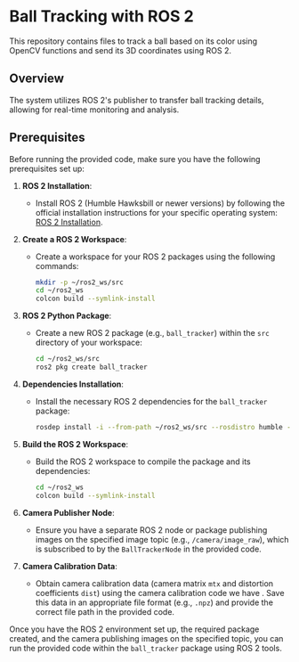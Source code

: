 # Ball Tracking with ROS 2

This repository contains files to track a ball based on its color using OpenCV functions and send its 3D coordinates using ROS 2.

## Overview

The system utilizes ROS 2's publisher to transfer ball tracking details, allowing for real-time monitoring and analysis.

## Prerequisites

Before running the provided code, make sure you have the following prerequisites set up:

1. **ROS 2 Installation**:
   - Install ROS 2 (Humble Hawksbill or newer versions) by following the official installation instructions for your specific operating system: [ROS 2 Installation](https://docs.ros.org/en/humble/Installation.html).

2. **Create a ROS 2 Workspace**:
   - Create a workspace for your ROS 2 packages using the following commands:
     ```bash
     mkdir -p ~/ros2_ws/src
     cd ~/ros2_ws
     colcon build --symlink-install
     ```

3. **ROS 2 Python Package**:
   - Create a new ROS 2 package (e.g., `ball_tracker`) within the `src` directory of your workspace:
     ```bash
     cd ~/ros2_ws/src
     ros2 pkg create ball_tracker
     ```

4. **Dependencies Installation**:
   - Install the necessary ROS 2 dependencies for the `ball_tracker` package:
     ```bash
     rosdep install -i --from-path ~/ros2_ws/src --rosdistro humble -y
     ```

5. **Build the ROS 2 Workspace**:
   - Build the ROS 2 workspace to compile the package and its dependencies:
     ```bash
     cd ~/ros2_ws
     colcon build --symlink-install
     ```

6. **Camera Publisher Node**:
   - Ensure you have a separate ROS 2 node or package publishing images on the specified image topic (e.g., `/camera/image_raw`), which is subscribed to by the `BallTrackerNode` in the provided code.

7. **Camera Calibration Data**:
   - Obtain camera calibration data (camera matrix `mtx` and distortion coefficients `dist`) using the camera calibration code we have . Save this data in an appropriate file format (e.g., `.npz`) and provide the correct file path in the provided code.

Once you have the ROS 2 environment set up, the required package created, and the camera publishing images on the specified topic, you can run the provided code within the `ball_tracker` package using ROS 2 tools.